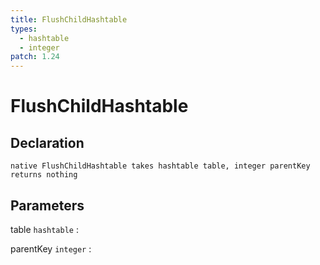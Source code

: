 ```yaml
---
title: FlushChildHashtable
types:
  - hashtable
  - integer
patch: 1.24
---
```


# FlushChildHashtable

## Declaration

```jass
native FlushChildHashtable takes hashtable table, integer parentKey returns nothing
```

## Parameters
table `hashtable`
: 

parentKey `integer`
: 
